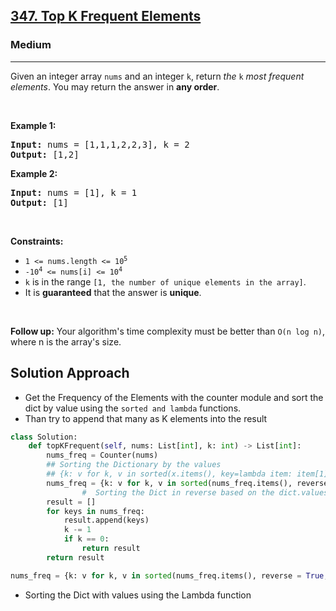 <h2><a href="https://leetcode.com/problems/top-k-frequent-elements">347. Top K Frequent Elements</a></h2><h3>Medium</h3><hr><p>Given an integer array <code>nums</code> and an integer <code>k</code>, return <em>the</em> <code>k</code> <em>most frequent elements</em>. You may return the answer in <strong>any order</strong>.</p>

<p>&nbsp;</p>
<p><strong class="example">Example 1:</strong></p>
<pre><strong>Input:</strong> nums = [1,1,1,2,2,3], k = 2
<strong>Output:</strong> [1,2]
</pre><p><strong class="example">Example 2:</strong></p>
<pre><strong>Input:</strong> nums = [1], k = 1
<strong>Output:</strong> [1]
</pre>
<p>&nbsp;</p>
<p><strong>Constraints:</strong></p>

<ul>
	<li><code>1 &lt;= nums.length &lt;= 10<sup>5</sup></code></li>
	<li><code>-10<sup>4</sup> &lt;= nums[i] &lt;= 10<sup>4</sup></code></li>
	<li><code>k</code> is in the range <code>[1, the number of unique elements in the array]</code>.</li>
	<li>It is <strong>guaranteed</strong> that the answer is <strong>unique</strong>.</li>
</ul>

<p>&nbsp;</p>
<p><strong>Follow up:</strong> Your algorithm&#39;s time complexity must be better than <code>O(n log n)</code>, where n is the array&#39;s size.</p>

## Solution Approach 
* Get the Frequency of the Elements with the counter module and sort the dict by value using the `sorted and lambda` functions.
* Than try to append that many as K elements into the result 
```python
class Solution:
    def topKFrequent(self, nums: List[int], k: int) -> List[int]:
        nums_freq = Counter(nums)
        ## Sorting the Dictionary by the values 
        ## {k: v for k, v in sorted(x.items(), key=lambda item: item[1])}
        nums_freq = {k: v for k, v in sorted(nums_freq.items(), reverse = True, key=lambda item: item[1])} 
				#  Sorting the Dict in reverse based on the dict.values not keys  
        result = []
        for keys in nums_freq:
            result.append(keys)
            k -= 1
            if k == 0:
                return result 
        return result
```

```python
nums_freq = {k: v for k, v in sorted(nums_freq.items(), reverse = True, key=lambda item: item[1])}
```
* Sorting the Dict with values using the Lambda function 
       
